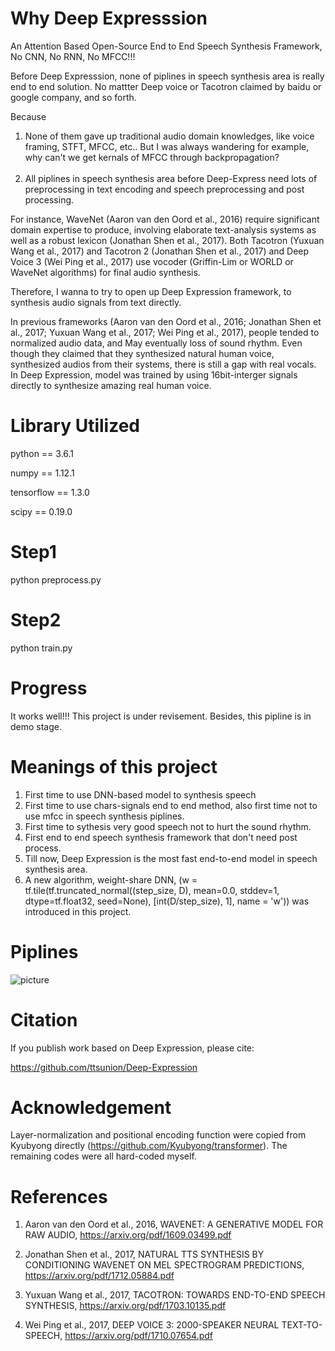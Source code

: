 # Why Deep Expresssion
An Attention Based Open-Source End to End Speech Synthesis Framework, No CNN, No RNN, No MFCC!!!

Before Deep Expresssion, none of piplines in speech synthesis area is really end to end solution. No mattter Deep voice or Tacotron claimed by baidu or google company, and so forth.                                                                                                                      

Because

1. None of them gave up traditional audio domain knowledges, like voice framing, STFT, MFCC, etc.. But I was always wandering for example, why can't we get kernals of MFCC through backpropagation?                                   
2. All piplines in speech synthesis area before Deep-Express need lots of preprocessing in text encoding and speech preprocessing and post processing.

For instance, WaveNet (Aaron van den Oord et al., 2016) require significant domain expertise to produce, involving elaborate text-analysis systems as well as a robust lexicon (Jonathan Shen et al., 2017). Both Tacotron (Yuxuan Wang et al., 2017) and Tacotron 2 (Jonathan Shen et al., 2017) and Deep Voice 3 (Wei Ping et al., 2017) use vocoder (Griffin-Lim or WORLD or WaveNet algorithms) for final audio synthesis. 

Therefore, I wanna to try to open up Deep Expression framework, to synthesis audio signals from text directly.  

In previous frameworks (Aaron van den Oord et al., 2016; Jonathan Shen et al., 2017; Yuxuan Wang et al., 2017; Wei Ping et al., 2017), people tended to normalized audio data, and May eventually loss of sound rhythm. Even though they claimed that they synthesized natural human voice, synthesized audios from their systems, there is still a gap with real vocals. In Deep Expression, model was trained by using 16bit-interger signals directly to synthesize amazing real human voice.

# Library Utilized

python == 3.6.1

numpy == 1.12.1

tensorflow == 1.3.0

scipy == 0.19.0


# Step1
python preprocess.py

# Step2
python train.py

# Progress
It works well!!! This project is under revisement. Besides, this pipline is in demo stage.

# Meanings of this project
1. First time to use DNN-based model to synthesis speech
2. First time to use chars-signals end to end method, also first time not to use mfcc in speech synthesis piplines.
3. First time to sythesis very good speech not to hurt the sound rhythm.
4. First end to end speech synthesis framework that don't need post process.
5. Till now, Deep Expression is the most fast end-to-end model in speech synthesis area.
6. A new algorithm, weight-share DNN, (w = tf.tile(tf.truncated_normal((step_size, D), mean=0.0, stddev=1, dtype=tf.float32, seed=None), [int(D/step_size), 1], name = 'w')) was introduced in this project. 

# Piplines
![picture](https://github.com/ttsunion/Deep-Expression/blob/master/architecture.png)

# Citation
If you publish work based on Deep Expression, please cite:

https://github.com/ttsunion/Deep-Expression

# Acknowledgement
Layer-normalization and positional encoding function were copied from Kyubyong directly (https://github.com/Kyubyong/transformer). The remaining codes were all hard-coded myself.

# References
1. Aaron van den Oord et al., 2016, WAVENET: A GENERATIVE MODEL FOR RAW AUDIO, https://arxiv.org/pdf/1609.03499.pdf

2. Jonathan Shen et al., 2017, NATURAL TTS SYNTHESIS BY CONDITIONING WAVENET ON MEL SPECTROGRAM
PREDICTIONS, https://arxiv.org/pdf/1712.05884.pdf

3. Yuxuan Wang et al., 2017, TACOTRON: TOWARDS END-TO-END SPEECH SYNTHESIS, https://arxiv.org/pdf/1703.10135.pdf

4. Wei Ping et al., 2017, DEEP VOICE 3: 2000-SPEAKER NEURAL TEXT-TO-SPEECH, https://arxiv.org/pdf/1710.07654.pdf
